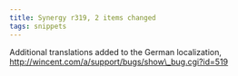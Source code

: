 ```yaml
---
title: Synergy r319, 2 items changed
tags: snippets
---
```


Additional translations added to the German localization, http://wincent.com/a/support/bugs/show\_bug.cgi?id=519
